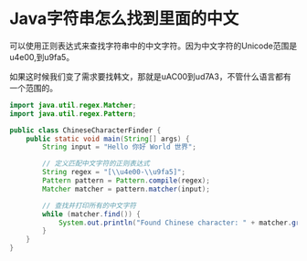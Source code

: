 # Java字符串怎么找到里面的中文

可以使用正则表达式来查找字符串中的中文字符。因为中文字符的Unicode范围是u4e00,到u9fa5。

如果这时候我们变了需求要找韩文，那就是uAC00到ud7A3，不管什么语言都有一个范围的。

~~~java
import java.util.regex.Matcher;
import java.util.regex.Pattern;

public class ChineseCharacterFinder {
    public static void main(String[] args) {
        String input = "Hello 你好 World 世界";

        // 定义匹配中文字符的正则表达式
        String regex = "[\\u4e00-\\u9fa5]";
        Pattern pattern = Pattern.compile(regex);
        Matcher matcher = pattern.matcher(input);

        // 查找并打印所有的中文字符
        while (matcher.find()) {
            System.out.println("Found Chinese character: " + matcher.group());
        }
    }
}
~~~

